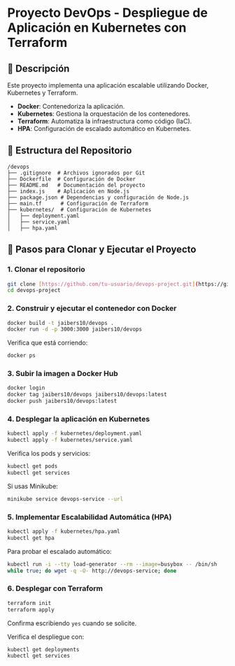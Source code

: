 # Proyecto DevOps - Despliegue de Aplicación en Kubernetes con Terraform

## 📌 Descripción
Este proyecto implementa una aplicación escalable utilizando Docker, Kubernetes y Terraform. 

- **Docker**: Contenedoriza la aplicación.
- **Kubernetes**: Gestiona la orquestación de los contenedores.
- **Terraform**: Automatiza la infraestructura como código (IaC).
- **HPA**: Configuración de escalado automático en Kubernetes.

## 📂 Estructura del Repositorio

```
/devops
├── .gitignore  # Archivos ignorados por Git
├── Dockerfile  # Configuración de Docker
├── README.md   # Documentación del proyecto
├── index.js    # Aplicación en Node.js
├── package.json # Dependencias y configuración de Node.js
├── main.tf      # Configuración de Terraform
├── kubernetes/  # Configuración de Kubernetes
│   ├── deployment.yaml
│   ├── service.yaml
│   ├── hpa.yaml
```

## 🚀 Pasos para Clonar y Ejecutar el Proyecto

### **1. Clonar el repositorio**
```bash
git clone [https://github.com/tu-usuario/devops-project.git](https://github.com/JaiberS/proyecto-devops.git)
cd devops-project
```

### **2. Construir y ejecutar el contenedor con Docker**
```bash
docker build -t jaibers10/devops .
docker run -d -p 3000:3000 jaibers10/devops
```
Verifica que está corriendo:
```bash
docker ps
```

### **3. Subir la imagen a Docker Hub**
```bash
docker login
docker tag jaibers10/devops jaibers10/devops:latest
docker push jaibers10/devops:latest
```

### **4. Desplegar la aplicación en Kubernetes**
```bash
kubectl apply -f kubernetes/deployment.yaml
kubectl apply -f kubernetes/service.yaml
```
Verifica los pods y servicios:
```bash
kubectl get pods
kubectl get services
```
Si usas Minikube:
```bash
minikube service devops-service --url
```

### **5. Implementar Escalabilidad Automática (HPA)**
```bash
kubectl apply -f kubernetes/hpa.yaml
kubectl get hpa
```
Para probar el escalado automático:
```bash
kubectl run -i --tty load-generator --rm --image=busybox -- /bin/sh
while true; do wget -q -O- http://devops-service; done
```

### **6. Desplegar con Terraform**
```bash
terraform init
terraform apply
```
Confirma escribiendo `yes` cuando se solicite.

Verifica el despliegue con:
```bash
kubectl get deployments
kubectl get services
```

